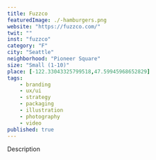 ```yaml
---
title: Fuzzco
featuredImage: ./-hamburgers.png
website: "https://fuzzco.com/"
twit: ""
inst: "fuzzco"
category: "F"
city: "Seattle"
neighborhood: "Pioneer Square"
size: "Small (1-10)"
place: [-122.33043325799518,47.59945968652829]
tags:
    - branding
    - ux/ui
    - strategy
    - packaging
    - illustration
    - photography
    - video
published: true
---
```


Description
